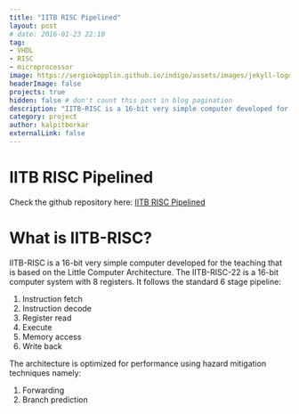 ```yaml
---
title: "IITB RISC Pipelined"
layout: post
# date: 2016-01-23 22:10
tag:
- VHDL
- RISC
- microprocessor
image: https://sergiokopplin.github.io/indigo/assets/images/jekyll-logo-light-solid.png
headerImage: false
projects: true
hidden: false # don't count this post in blog pagination
description: "IITB-RISC is a 16-bit very simple computer developed for the teaching that is based on the Little Computer Architecture."
category: project
author: kalpitborkar
externalLink: false
---
```


# IITB RISC Pipelined
Check the github repository here: [IITB RISC Pipelined](https://github.com/kalpitborkar/IITB-RISC-Pipelined)

# What is IITB-RISC?
IITB-RISC is a 16-bit very simple computer developed for the teaching that is based on the Little Computer Architecture.
The IITB-RISC-22 is a 16-bit computer system with 8 registers.
It follows the standard 6 stage pipeline:
  1. Instruction fetch
  2. Instruction decode
  3. Register read
  4. Execute
  5. Memory access
  6. Write back
 
The architecture is optimized for performance using hazard mitigation techniques namely:
  1. Forwarding
  2. Branch prediction
